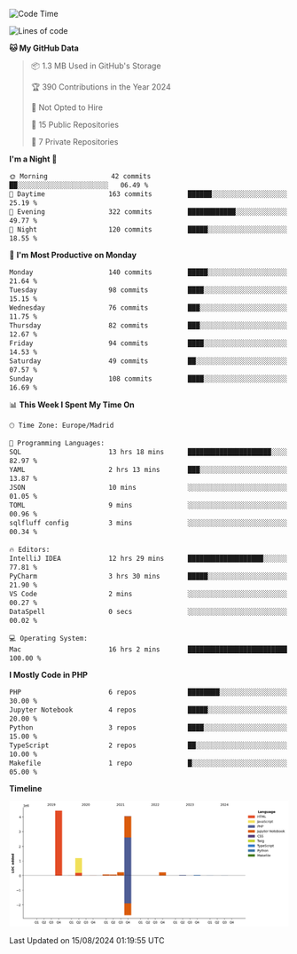 <!--START_SECTION:waka-->
![Code Time](http://img.shields.io/badge/Code%20Time-317%20hrs%2016%20mins-blue)

![Lines of code](https://img.shields.io/badge/From%20Hello%20World%20I%27ve%20Written-10.3%20million%20lines%20of%20code-blue)

**🐱 My GitHub Data** 

> 📦 1.3 MB Used in GitHub's Storage 
 > 
> 🏆 390 Contributions in the Year 2024
 > 
> 🚫 Not Opted to Hire
 > 
> 📜 15 Public Repositories 
 > 
> 🔑 7 Private Repositories 
 > 
**I'm a Night 🦉** 

```text
🌞 Morning                42 commits          ██░░░░░░░░░░░░░░░░░░░░░░░   06.49 % 
🌆 Daytime                163 commits         ██████░░░░░░░░░░░░░░░░░░░   25.19 % 
🌃 Evening                322 commits         ████████████░░░░░░░░░░░░░   49.77 % 
🌙 Night                  120 commits         █████░░░░░░░░░░░░░░░░░░░░   18.55 % 
```
📅 **I'm Most Productive on Monday** 

```text
Monday                   140 commits         █████░░░░░░░░░░░░░░░░░░░░   21.64 % 
Tuesday                  98 commits          ████░░░░░░░░░░░░░░░░░░░░░   15.15 % 
Wednesday                76 commits          ███░░░░░░░░░░░░░░░░░░░░░░   11.75 % 
Thursday                 82 commits          ███░░░░░░░░░░░░░░░░░░░░░░   12.67 % 
Friday                   94 commits          ████░░░░░░░░░░░░░░░░░░░░░   14.53 % 
Saturday                 49 commits          ██░░░░░░░░░░░░░░░░░░░░░░░   07.57 % 
Sunday                   108 commits         ████░░░░░░░░░░░░░░░░░░░░░   16.69 % 
```


📊 **This Week I Spent My Time On** 

```text
🕑︎ Time Zone: Europe/Madrid

💬 Programming Languages: 
SQL                      13 hrs 18 mins      █████████████████████░░░░   82.97 % 
YAML                     2 hrs 13 mins       ███░░░░░░░░░░░░░░░░░░░░░░   13.87 % 
JSON                     10 mins             ░░░░░░░░░░░░░░░░░░░░░░░░░   01.05 % 
TOML                     9 mins              ░░░░░░░░░░░░░░░░░░░░░░░░░   00.96 % 
sqlfluff config          3 mins              ░░░░░░░░░░░░░░░░░░░░░░░░░   00.34 % 

🔥 Editors: 
IntelliJ IDEA            12 hrs 29 mins      ███████████████████░░░░░░   77.81 % 
PyCharm                  3 hrs 30 mins       █████░░░░░░░░░░░░░░░░░░░░   21.90 % 
VS Code                  2 mins              ░░░░░░░░░░░░░░░░░░░░░░░░░   00.27 % 
DataSpell                0 secs              ░░░░░░░░░░░░░░░░░░░░░░░░░   00.02 % 

💻 Operating System: 
Mac                      16 hrs 2 mins       █████████████████████████   100.00 % 
```

**I Mostly Code in PHP** 

```text
PHP                      6 repos             ████████░░░░░░░░░░░░░░░░░   30.00 % 
Jupyter Notebook         4 repos             █████░░░░░░░░░░░░░░░░░░░░   20.00 % 
Python                   3 repos             ████░░░░░░░░░░░░░░░░░░░░░   15.00 % 
TypeScript               2 repos             ██░░░░░░░░░░░░░░░░░░░░░░░   10.00 % 
Makefile                 1 repo              █░░░░░░░░░░░░░░░░░░░░░░░░   05.00 % 
```



**Timeline**

![Lines of Code chart](https://raw.githubusercontent.com/danisoronellas/danisoronellas/main/assets/bar_graph.png)


 Last Updated on 15/08/2024 01:19:55 UTC
<!--END_SECTION:waka-->

